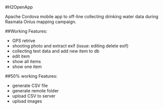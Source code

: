 #H2OpenApp

Apache Cordova mobile app to off-line collecting drinking water data during Rasmata Onlus mapping campaign.

##Working Features:

- GPS retrive
- shooting photo and extract exif (issue: editing delete exif)
- collecting text data and add new item to db
- edit item
- show all items
- show one item

##50% working Features:

- generate CSV file
- generate remote folder
- upload CSV to server
- upload images 


